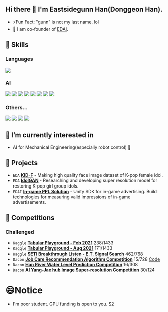 ## Hi there 👋 I'm Eastsidegunn Han(Donggeon Han).
 
- ⚡Fun Fact: "gunn" is not my last name. lol
- 🔭 I am co-founder of [EDAI](https://github.com/edai-club).

<!--
### [My blog]()
-->
## 🤩 Skills

### Languages
<img src="https://img.shields.io/badge/Python-3776AB?style=flat-square&logo=Python&logoColor=white"/>


### AI
<img src="https://img.shields.io/badge/Tensorflow-FF6F00?style=flat-square&logo=Tensorflow&logoColor=white"/> <img src="https://img.shields.io/badge/Keras-D00000?style=flat-square&logo=Keras&logoColor=white"/> <img src="https://img.shields.io/badge/OpenCV-5C3EE8?style=flat-square&logo=OpenCV&logoColor=white"/> <img src="https://img.shields.io/badge/scikitLearn-F7931E?style=flat-square&logo=scikit-learn&logoColor=white"/> <img src="https://img.shields.io/badge/NumPy-013243?style=flat-square&logo=NumPy&logoColor=white"/> <img src="https://img.shields.io/badge/pandas-150458?style=flat-square&logo=pandas&logoColor=white"/> <img src="https://img.shields.io/badge/Jupyter-F37626?style=flat-square&logo=Jupyter&logoColor=white"/> <img src="https://img.shields.io/badge/PyTorch-EE4C2C?style=flat-square&logo=PyTorch&logoColor=white"/> 


### Others...
<img src="https://img.shields.io/badge/Ubuntu-E95420?style=flat-square&logo=Ubuntu&logoColor=white"/> <img src="https://img.shields.io/badge/Docker-2496ED?style=flat-square&logo=Docker&logoColor=white"/> <img src="https://img.shields.io/badge/Git-F05032?style=flat-square&logo=Git&logoColor=white"/> <img src="https://img.shields.io/badge/Autodesk Inventor-000000?style=flat-square&logo=Autodesk&logoColor=white"/>

## 🌱 I’m currently interested in

- AI for Mechanical Engineering(especially robot control) 🤖
  
## 💼 Projects

* `EDA` **[KID-F](https://github.com/PCEO-AI-CLUB/KID-F)** - Making high quality face image dataset of K-pop female idol. 
* `EDA` **[IdolGAN](https://github.com/PCEO-AI-CLUB/IdolGAN)** - Researching and developing super resolution model for restoring K-pop girl group idols.
* `EDAI` **[In-game PPL Solution](https://edai.imweb.me/)** - Unity SDK for in-game advertising. Build technologies for measuring valid impressions of in-game advertisements.

## 🎀 Competitions

### Challenged
* `Kaggle` **[Tabular Playground - Feb 2021](https://www.kaggle.com/c/tabular-playground-series-feb-2021/leaderboard)** 238/1433
* `Kaggle` **[Tabular Playground - Aug 2021](https://www.kaggle.com/c/tabular-playground-series-aug-2021/leaderboard)** 171/1433
* `Kaggle` **[SETI Breakthrough Listen - E.T. Signal Search](https://www.kaggle.com/competitions/seti-breakthrough-listen/leaderboard)** 462/768
* `Dacon`  **[Job Care Recommendation Algorithm Competition](https://dacon.io/competitions/official/235863/leaderboard)** 15/728 [Code](https://github.com/PCEO-AI-CLUB/JobCare--DACON)
* `Dacon` **[Han River Water Level Prediction Competition](https://dacon.io/competitions/official/235949/leaderboard)** 16/308
* `Dacon` **[AI Yang-Jae hub Image Super-resolution Competition](https://dacon.io/competitions/official/235977/leaderboard)** 30/124 

# 😄Notice

- I'm poor student. GPU funding is open to you. S2
<!--
**Eastsidegunn/Eastsidegunn** is a ✨ _special_ ✨ repository because its `README.md` (this file) appears on your GitHub profile.

Here are some ideas to get you started:

- 🔭 I’m currently working on ...
- 🌱 I’m currently learning ...
- 👯 I’m looking to collaborate on ...
- 🤔 I’m looking for help with ...
- 💬 Ask me about ...
- 📫 How to reach me: ...
- 😄 Pronouns: ...
- ⚡ Fun fact: ...
-->
